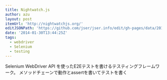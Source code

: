 ```yaml
---
title: Nightwatch.js
author: azu
layout: post
itemUrl: 'http://nightwatchjs.org/'
editJSONPath: 'https://github.com/jser/jser.info/edit/gh-pages/data/2014/01/index.json'
date: '2014-01-30T13:44:25Z'
tags:
  - webdriver
  - Selenium
  - testing
---
```

Selenium WebDriver API を使ったE2Eテストを書けるテスティングフレームワーク。
メソッドチェーンで動作とassertを書いてテストを書く

